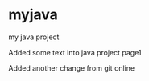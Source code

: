 # myjava
my java project

Added some text into java project page1 

Added another change from git online
